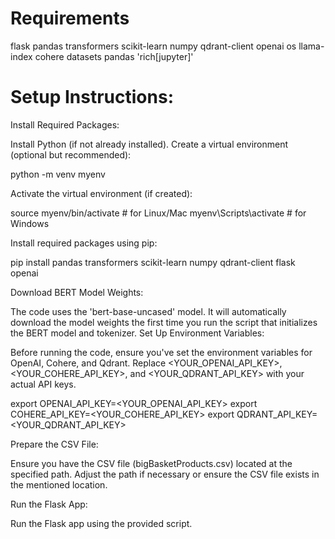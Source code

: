 # Requirements
flask
pandas
transformers
scikit-learn
numpy
qdrant-client
openai
os
llama-index cohere datasets pandas
'rich[jupyter]'

# Setup Instructions:

Install Required Packages:

Install Python (if not already installed).
Create a virtual environment (optional but recommended):

python -m venv myenv

Activate the virtual environment (if created):

source myenv/bin/activate  # for Linux/Mac
myenv\Scripts\activate     # for Windows

Install required packages using pip:

pip install pandas transformers scikit-learn numpy qdrant-client flask openai

Download BERT Model Weights:

The code uses the 'bert-base-uncased' model. It will automatically download the model weights the first time you run the script that initializes the BERT model and tokenizer.
Set Up Environment Variables:

Before running the code, ensure you've set the environment variables for OpenAI, Cohere, and Qdrant. Replace <YOUR_OPENAI_API_KEY>, <YOUR_COHERE_API_KEY>, and <YOUR_QDRANT_API_KEY> with your actual API keys.

export OPENAI_API_KEY=<YOUR_OPENAI_API_KEY>
export COHERE_API_KEY=<YOUR_COHERE_API_KEY>
export QDRANT_API_KEY=<YOUR_QDRANT_API_KEY>

Prepare the CSV File:

Ensure you have the CSV file (bigBasketProducts.csv) located at the specified path.
Adjust the path if necessary or ensure the CSV file exists in the mentioned location.

Run the Flask App:

Run the Flask app using the provided script.
